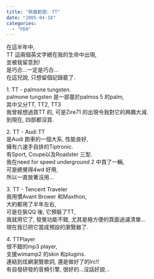 ```yaml
---
title: "興趣範圍: TT"
date: "2005-04-18"
categories: 
  - "PDA"
---
```


在這半年中,  
TT 這兩個英文字總在我的生命中出現,  
並被我留意到!  
是巧合...一定是巧合...  
在這兒說, 只想留個記錄罷了.

1\. TT - palmone tungsten.  
palmone tungsten 是一部基於palmos 5 的palm,  
其中又分TT, TT2, TT3  
我曾經想過買TT 的, 可是Zire71 的出現令我對它的興趣大減.  
到現在, 四部都沒買.

2\. TT - Audi TT  
是Audi 跑車的一個大系, 性能良好,  
擁有六速手自排的Tiptronic.  
有Sport, Coupe以及Roadster 三型.  
我在need for speed underground 2 中買了一輛,  
可是總覺得4wd 好用,  
所以一直放著沒用...

3\. TT - Tencent Traveler  
我用慣Avant Brower 和Maxthon,  
大約都用了半年左右,  
可是在裝QQ 後, 它預裝了TT,  
我就用它了, 發覺功能不錯, 尤其是極方便的頁面過濾清單...  
現在我已把它當成預設的瀏覽器了.

4\. TTPlayer  
很不錯的mp3 player,  
支援wimamp2 的skin 和plugins.  
連結到炫網瀏覽歌詞, 還是做好了的lrc!!  
有自發研發的音頻引擎, 很好的...沒話好說...
